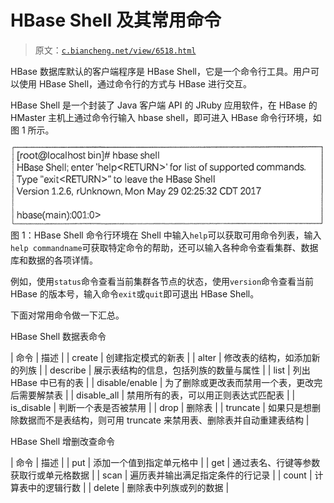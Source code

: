 # HBase Shell 及其常用命令

> 原文：[`c.biancheng.net/view/6518.html`](http://c.biancheng.net/view/6518.html)

HBase 数据库默认的客户端程序是 HBase Shell，它是一个命令行工具。用户可以使用 HBase Shell，通过命令行的方式与 HBase 进行交互。

HBase Shell 是一个封装了 Java 客户端 API 的 JRuby 应用软件，在 HBase 的 HMaster 主机上通过命令行输入 hbase shell，即可进入 HBase 命令行环境，如图 1 所示。

![](img/38c6cbe52fe497a1674bf716413f227c.png)
图 1：HBase Shell 命令行环境在 Shell 中输入`help`可以获取可用命令列表，输入`help commandname`可获取特定命令的帮助，还可以输入各种命令查看集群、数据库和数据的各项详情。

例如，使用`status`命令查看当前集群各节点的状态，使用`version`命令查看当前 HBase 的版本号，输入命令`exit`或`quit`即可退出 HBase Shell。

下面对常用命令做一下汇总。

HBase Shell 数据表命令

| 命令 | 描述 |
| create | 创建指定模式的新表 |
| alter | 修改表的结构，如添加新的列族 |
| describe | 展示表结构的信息，包括列族的数量与属性 |
| list | 列出 HBase 中已有的表 |
| disable/enable | 为了删除或更改表而禁用一个表，更改完后需要解禁表 |
| disable_all | 禁用所有的表，可以用正则表达式匹配表 |
| is_disable | 判断一个表是否被禁用 |
| drop | 删除表 |
| truncate | 如果只是想删除数据而不是表结构，则可用 truncate 来禁用表、删除表并自动重建表结构 |

HBase Shell 增删改查命令

| 命令 | 描述 |
| put | 添加一个值到指定单元格中 |
| get | 通过表名、行键等参数获取行或单元格数据 |
| scan | 遍历表并输出满足指定条件的行记录 |
| count | 计算表中的逻辑行数 |
| delete | 删除表中列族或列的数据 |